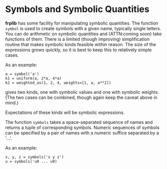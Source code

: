 # Symbols and Symbolic Quantities

**frplib** has some facility for manipulating symbolic quantities.
The function `symbol` is used to create symbols with a given name,
typically single letters. You can do arithmetic on symbolic quantities
and (ATTN:coming soon) take functions of them. There is a limited
(though improving) simplification routine that makes symbolic kinds
feasible within reason. The size of the expressions grows quickly,
so it is best to keep this to relatively simple cases.

As an example:
```
a = symbol('a')
k1 = uniform(a, 2*a, 4*a)
k2 = weighted_as(1, 2, 4, weights=[1, a, a**2]) 
```
gives two kinds, one with symbolic values and one with symbolic weights.
(The two cases can be combined, though again keep the caveat above
in mind.)

Expectations of these kinds will be symbolic expressions.

The function `symbols` takes a space-separated sequence
of names and returns a tuple of corresponding symbols.
Numeric sequences of symbols can be specified by
a pair of names with a numeric suffice separated by a '...'.

As an example:
```
x, y, z = symbols('x y z')
u = symbols('u0 ... u9)
```

